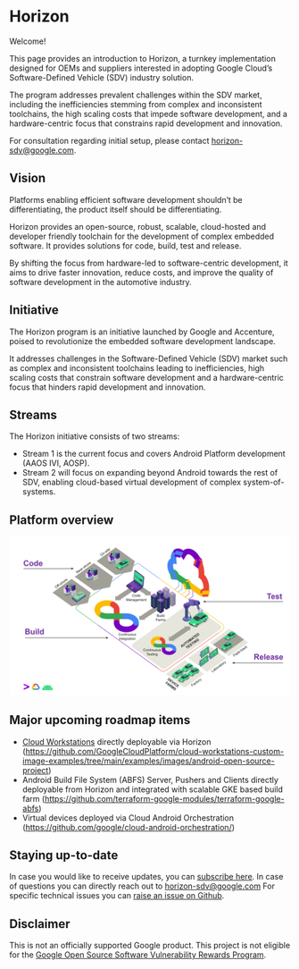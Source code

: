 # Horizon

Welcome! 

This page provides an introduction to Horizon, a turnkey implementation designed for OEMs and suppliers interested in adopting Google Cloud’s Software-Defined Vehicle (SDV) industry solution. 

The program addresses prevalent challenges within the SDV market, including the inefficiencies stemming from complex and inconsistent toolchains, the high scaling costs that impede software development, and a hardware-centric focus that constrains rapid development and innovation.

For consultation regarding initial setup, please contact horizon-sdv@google.com.

## Vision
Platforms enabling efficient software development shouldn’t be differentiating, the product itself should be differentiating.

Horizon provides an open-source, robust, scalable, cloud-hosted and developer friendly toolchain for the development of complex embedded software. It provides solutions for code, build, test and release.

By shifting the focus from hardware-led to software-centric development, it aims to drive faster innovation, reduce costs, and improve the quality of software development in the automotive industry.

## Initiative
The Horizon program is an initiative launched by Google and Accenture, poised to revolutionize the embedded software development landscape.

It addresses challenges in the Software-Defined Vehicle (SDV) market such as complex and inconsistent
toolchains leading to inefficiencies, high scaling costs that constrain software development and a
hardware-centric focus that hinders rapid development and innovation.

## Streams
The Horizon initiative consists of two streams: 
* Stream 1 is the current focus and covers Android Platform development (AAOS IVI, AOSP). 
* Stream 2 will focus on expanding beyond Android towards the rest of SDV, enabling cloud-based virtual development of complex system-of-systems.

## Platform overview
![Horizon Platform Overview](https://raw.githubusercontent.com/GoogleCloudPlatform/horizon-sdv/refs/heads/main/docs/images/horizon_platform_overview.svg)

## Major upcoming roadmap items
* [Cloud Workstations](https://cloud.google.com/workstations) directly deployable via Horizon (https://github.com/GoogleCloudPlatform/cloud-workstations-custom-image-examples/tree/main/examples/images/android-open-source-project)
* Android Build File System (ABFS) Server, Pushers and Clients directly deployable from Horizon and integrated with scalable GKE based build farm (https://github.com/terraform-google-modules/terraform-google-abfs)
* Virtual devices deployed via Cloud Android Orchestration (https://github.com/google/cloud-android-orchestration/) 


## Staying up-to-date
In case you would like to receive updates, you can [subscribe here](https://forms.gle/TFaKXqfHbF6oUAeg6). In case of questions you can directly reach out to [horizon-sdv@google.com](mailto:horizon-sdv@google.com)
For specific technical issues you can [raise an issue on Github](https://github.com/GoogleCloudPlatform/horizon-sdv/issues).

## Disclaimer
This is not an officially supported Google product. This project is not
eligible for the [Google Open Source Software Vulnerability Rewards
Program](https://bughunters.google.com/open-source-security).
